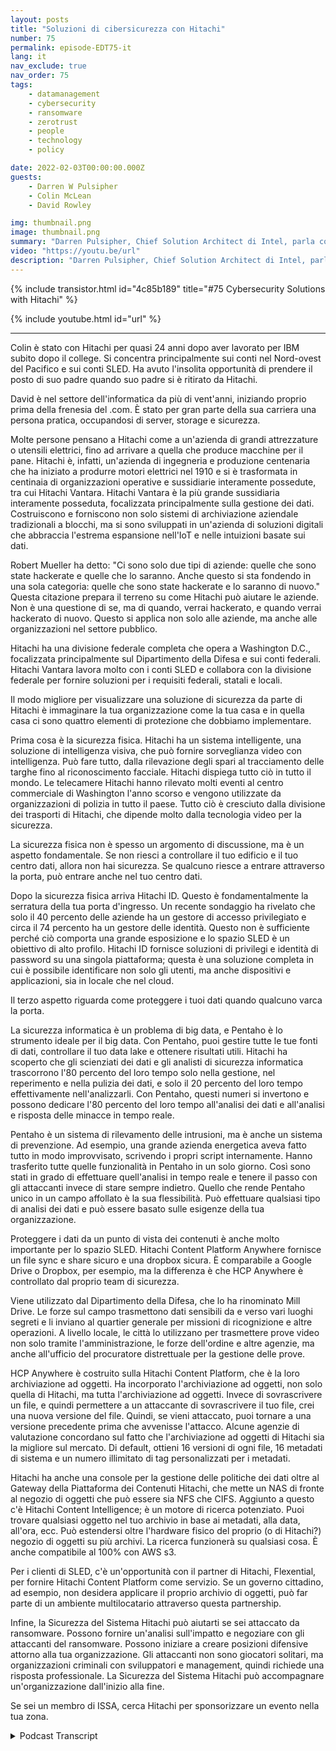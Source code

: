 ```yaml
---
layout: posts
title: "Soluzioni di cibersicurezza con Hitachi"
number: 75
permalink: episode-EDT75-it
lang: it
nav_exclude: true
nav_order: 75
tags:
    - datamanagement
    - cybersecurity
    - ransomware
    - zerotrust
    - people
    - technology
    - policy

date: 2022-02-03T00:00:00.000Z
guests:
    - Darren W Pulsipher
    - Colin McLean
    - David Rowley

img: thumbnail.png
image: thumbnail.png
summary: "Darren Pulsipher, Chief Solution Architect di Intel, parla con Colin McLean di Hitachi, Intel Global Team Lead, e David Rowley, Senior Solutions Consultant, delle offerte di sicurezza informatica a 360 gradi di Hitachi."
video: "https://youtu.be/url"
description: "Darren Pulsipher, Chief Solution Architect di Intel, parla con Colin McLean di Hitachi, Intel Global Team Lead, e David Rowley, Senior Solutions Consultant, delle offerte di sicurezza informatica a 360 gradi di Hitachi."
---
```


<div>
{% include transistor.html id="4c85b189" title="#75 Cybersecurity Solutions with Hitachi" %}

{% include youtube.html id="url" %}
</div>

---

Colin è stato con Hitachi per quasi 24 anni dopo aver lavorato per IBM subito dopo il college. Si concentra principalmente sui conti nel Nord-ovest del Pacifico e sui conti SLED. Ha avuto l'insolita opportunità di prendere il posto di suo padre quando suo padre si è ritirato da Hitachi.

David è nel settore dell'informatica da più di vent'anni, iniziando proprio prima della frenesia del .com. È stato per gran parte della sua carriera una persona pratica, occupandosi di server, storage e sicurezza.

Molte persone pensano a Hitachi come a un'azienda di grandi attrezzature o utensili elettrici, fino ad arrivare a quella che produce macchine per il pane. Hitachi è, infatti, un'azienda di ingegneria e produzione centenaria che ha iniziato a produrre motori elettrici nel 1910 e si è trasformata in centinaia di organizzazioni operative e sussidiarie interamente possedute, tra cui Hitachi Vantara. Hitachi Vantara è la più grande sussidiaria interamente posseduta, focalizzata principalmente sulla gestione dei dati. Costruiscono e forniscono non solo sistemi di archiviazione aziendale tradizionali a blocchi, ma si sono sviluppati in un'azienda di soluzioni digitali che abbraccia l'estrema espansione nell'IoT e nelle intuizioni basate sui dati.

Robert Mueller ha detto: "Ci sono solo due tipi di aziende: quelle che sono state hackerate e quelle che lo saranno. Anche questo si sta fondendo in una sola categoria: quelle che sono state hackerate e lo saranno di nuovo." Questa citazione prepara il terreno su come Hitachi può aiutare le aziende. Non è una questione di se, ma di quando, verrai hackerato, e quando verrai hackerato di nuovo. Questo si applica non solo alle aziende, ma anche alle organizzazioni nel settore pubblico.

Hitachi ha una divisione federale completa che opera a Washington D.C., focalizzata principalmente sul Dipartimento della Difesa e sui conti federali. Hitachi Vantara lavora molto con i conti SLED e collabora con la divisione federale per fornire soluzioni per i requisiti federali, statali e locali.

Il modo migliore per visualizzare una soluzione di sicurezza da parte di Hitachi è immaginare la tua organizzazione come la tua casa e in quella casa ci sono quattro elementi di protezione che dobbiamo implementare.

Prima cosa è la sicurezza fisica. Hitachi ha un sistema intelligente, una soluzione di intelligenza visiva, che può fornire sorveglianza video con intelligenza. Può fare tutto, dalla rilevazione degli spari al tracciamento delle targhe fino al riconoscimento facciale. Hitachi dispiega tutto ciò in tutto il mondo. Le telecamere Hitachi hanno rilevato molti eventi al centro commerciale di Washington l'anno scorso e vengono utilizzate da organizzazioni di polizia in tutto il paese. Tutto ciò è cresciuto dalla divisione dei trasporti di Hitachi, che dipende molto dalla tecnologia video per la sicurezza.

La sicurezza fisica non è spesso un argomento di discussione, ma è un aspetto fondamentale. Se non riesci a controllare il tuo edificio e il tuo centro dati, allora non hai sicurezza. Se qualcuno riesce a entrare attraverso la porta, può entrare anche nel tuo centro dati.

Dopo la sicurezza fisica arriva Hitachi ID. Questo è fondamentalmente la serratura della tua porta d'ingresso. Un recente sondaggio ha rivelato che solo il 40 percento delle aziende ha un gestore di accesso privilegiato e circa il 74 percento ha un gestore delle identità. Questo non è sufficiente perché ciò comporta una grande esposizione e lo spazio SLED è un obiettivo di alto profilo. Hitachi ID fornisce soluzioni di privilegi e identità di password su una singola piattaforma; questa è una soluzione completa in cui è possibile identificare non solo gli utenti, ma anche dispositivi e applicazioni, sia in locale che nel cloud.

Il terzo aspetto riguarda come proteggere i tuoi dati quando qualcuno varca la porta.

La sicurezza informatica è un problema di big data, e Pentaho è lo strumento ideale per il big data. Con Pentaho, puoi gestire tutte le tue fonti di dati, controllare il tuo data lake e ottenere risultati utili. Hitachi ha scoperto che gli scienziati dei dati e gli analisti di sicurezza informatica trascorrono l'80 percento del loro tempo solo nella gestione, nel reperimento e nella pulizia dei dati, e solo il 20 percento del loro tempo effettivamente nell'analizzarli. Con Pentaho, questi numeri si invertono e possono dedicare l'80 percento del loro tempo all'analisi dei dati e all'analisi e risposta delle minacce in tempo reale.

Pentaho è un sistema di rilevamento delle intrusioni, ma è anche un sistema di prevenzione. Ad esempio, una grande azienda energetica aveva fatto tutto in modo improvvisato, scrivendo i propri script internamente. Hanno trasferito tutte quelle funzionalità in Pentaho in un solo giorno. Così sono stati in grado di effettuare quell'analisi in tempo reale e tenere il passo con gli attaccanti invece di stare sempre indietro. Quello che rende Pentaho unico in un campo affollato è la sua flessibilità. Può effettuare qualsiasi tipo di analisi dei dati e può essere basato sulle esigenze della tua organizzazione.

Proteggere i dati da un punto di vista dei contenuti è anche molto importante per lo spazio SLED. Hitachi Content Platform Anywhere fornisce un file sync e share sicuro e una dropbox sicura. È comparabile a Google Drive o Dropbox, per esempio, ma la differenza è che HCP Anywhere è controllato dal proprio team di sicurezza.

Viene utilizzato dal Dipartimento della Difesa, che lo ha rinominato Mill Drive. Le forze sul campo trasmettono dati sensibili da e verso vari luoghi segreti e li inviano al quartier generale per missioni di ricognizione e altre operazioni. A livello locale, le città lo utilizzano per trasmettere prove video non solo tramite l'amministrazione, le forze dell'ordine e altre agenzie, ma anche all'ufficio del procuratore distrettuale per la gestione delle prove.

HCP Anywhere è costruito sulla Hitachi Content Platform, che è la loro archiviazione ad oggetti. Ha incorporato l'archiviazione ad oggetti, non solo quella di Hitachi, ma tutta l'archiviazione ad oggetti. Invece di sovrascrivere un file, e quindi permettere a un attaccante di sovrascrivere il tuo file, crei una nuova versione del file. Quindi, se vieni attaccato, puoi tornare a una versione precedente prima che avvenisse l'attacco. Alcune agenzie di valutazione concordano sul fatto che l'archiviazione ad oggetti di Hitachi sia la migliore sul mercato. Di default, ottieni 16 versioni di ogni file, 16 metadati di sistema e un numero illimitato di tag personalizzati per i metadati.

Hitachi ha anche una console per la gestione delle politiche dei dati oltre al Gateway della Piattaforma dei Contenuti Hitachi, che mette un NAS di fronte al negozio di oggetti che può essere sia NFS che CIFS. Aggiunto a questo c'è Hitachi Content Intelligence; è un motore di ricerca potenziato. Puoi trovare qualsiasi oggetto nel tuo archivio in base ai metadati, alla data, all'ora, ecc. Può estendersi oltre l'hardware fisico del proprio (o di Hitachi?) negozio di oggetti su più archivi. La ricerca funzionerà su qualsiasi cosa. È anche compatibile al 100% con AWS s3.

Per i clienti di SLED, c'è un'opportunità con il partner di Hitachi, Flexential, per fornire Hitachi Content Platform come servizio. Se un governo cittadino, ad esempio, non desidera applicare il proprio archivio di oggetti, può far parte di un ambiente multilocatario attraverso questa partnership.

Infine, la Sicurezza del Sistema Hitachi può aiutarti se sei attaccato da ransomware. Possono fornire un'analisi sull'impatto e negoziare con gli attaccanti del ransomware. Possono iniziare a creare posizioni difensive attorno alla tua organizzazione. Gli attaccanti non sono giocatori solitari, ma organizzazioni criminali con sviluppatori e management, quindi richiede una risposta professionale. La Sicurezza del Sistema Hitachi può accompagnare un'organizzazione dall'inizio alla fine.

Se sei un membro di ISSA, cerca Hitachi per sponsorizzare un evento nella tua zona.



<details>
<summary> Podcast Transcript </summary>

<p></p>

</details>
